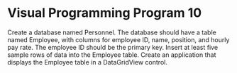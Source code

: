 <h1>Visual Programming Program 10</h1>
<p>Create a database named Personnel. The database should have a table named Employee, with columns for employee ID, name, position, and hourly pay rate. The employee ID should be the primary key. Insert at least five sample rows of data into the Employee table. Create an application that displays the Employee table in a DataGridView control.</p>
